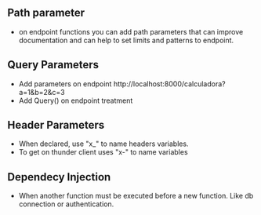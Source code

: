 ## Path parameter
 - on endpoint functions you can add path parameters that can improve documentation and can help to set limits and patterns to endpoint.


## Query Parameters
 - Add parameters on endpoint http://localhost:8000/calculadora?a=1&b=2&c=3
 - Add Query() on endpoint treatment

## Header Parameters
- When declared, use "x_" to name headers variables.
- To get on thunder client uses "x-" to name variables


## Dependecy Injection
- When another function must be executed before a new function. Like db connection or authentication. 